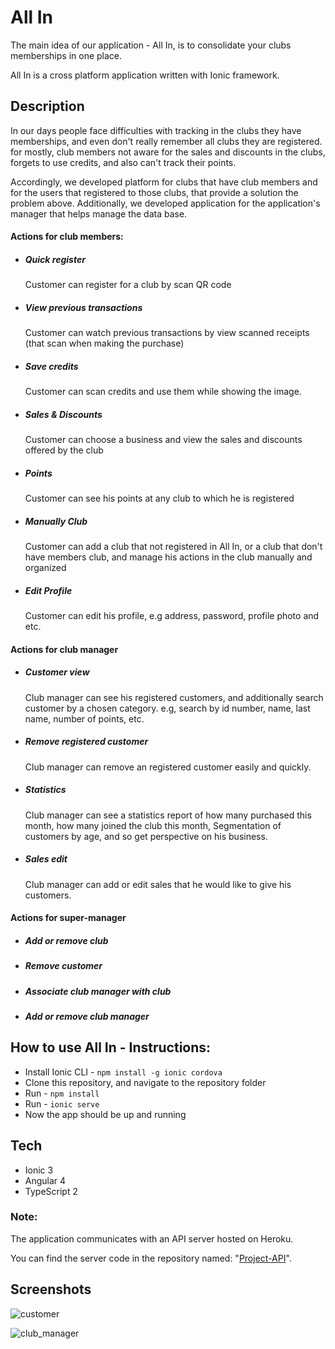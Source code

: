 # All In 

The main idea of our application - All In, is to consolidate your clubs memberships in one place.

All In is a cross platform application written with Ionic framework.

## Description
In our days people face difficulties with tracking in the clubs they have memberships,
and even don't really remember all clubs they are registered.
for mostly, club members not aware for the sales and discounts in the clubs,
forgets to use credits, and also can't track their points.

Accordingly, we developed platform for clubs that have club members and for the users that registered to those clubs,
that provide a solution the problem above.
Additionally, we developed application for the application's manager that helps manage the data base.


#### Actions for club members:
* ##### Quick register

  Customer can register for a club by scan QR code

* ##### View previous transactions

  Customer can watch previous transactions by view scanned receipts (that scan when making the purchase)

* ##### Save credits

  Customer can scan credits and use them while showing the image.

* ##### Sales & Discounts

  Customer can choose a business and view the sales and discounts offered by the club

* ##### Points

  Customer can see his points at any club to which he is registered

* ##### Manually Club

  Customer can add a club that not registered in All In, or a club that don't have members club,
  and manage his actions in the club manually and organized

* ##### Edit Profile

  Customer can edit his profile, e.g address, password, profile photo and etc.

#### Actions for club manager

* ##### Customer view

  Club manager can see his registered customers, and additionally search customer by a chosen category.
  e.g, search by id number, name, last name, number of points, etc.

* ##### Remove registered customer

  Club manager can remove an registered customer easily and quickly.

* ##### Statistics

  Club manager can see a statistics report of how many purchased this month, how many joined the club this month, 
  Segmentation of customers by age, and so get perspective on his business.

* ##### Sales edit

  Club manager can add or edit sales that he would like to give his customers.

#### Actions for super-manager

* ##### Add or remove club

* ##### Remove customer

* ##### Associate club manager with club

* ##### Add or remove club manager

## How to use All In - Instructions:

* Install Ionic CLI - `npm install -g ionic cordova`
* Clone this repository, and navigate to the repository folder
* Run - `npm install`
* Run - `ionic serve`
* Now the app should be up and running

## Tech
* Ionic 3
* Angular 4
* TypeScript 2

### Note:
The application communicates with an API server hosted on Heroku.

You can find the server code in the repository named: "[Project-API](https://github.com/gallib2/Project-API)".

## Screenshots

![customer](https://user-images.githubusercontent.com/22280734/32279583-d54ebd90-bf21-11e7-8f8d-7580e664f929.png)

![club_manager](https://user-images.githubusercontent.com/22280734/32279795-5c69daa8-bf22-11e7-80c7-93312e1f043b.png)

